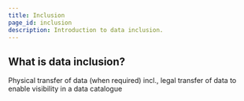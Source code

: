 ```yaml
---
title: Inclusion
page_id: inclusion
description: Introduction to data inclusion.
---
```


## What is data inclusion?

Physical transfer of data (when required) incl., legal transfer of data to enable visibility in a data catalogue


